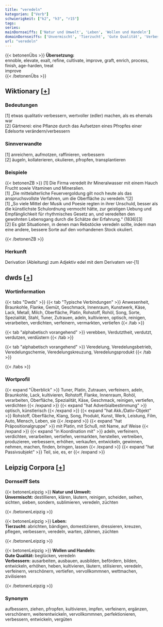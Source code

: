 ```yaml
---
title: "veredeln"
kategorien: ["Verb"]
schwierigkeit: ["k2", "h3", "r15"]
tags:
series:
mainDornseiffs: ['Natur und Umwelt', 'Leben', 'Wollen und Handeln']
domainDornseiffs: ['Unvermischt', 'Tierzucht', 'Gute Qualität', 'Verbessern']
url: "veredeln"
---
```


{{< betonenÜbs >}}
**Übersetzung:**  
ennoble, elevate, exalt, refine, cultivate, improve, graft, enrich, process, finish, age-harden, treat  
improve  
{{< /betonenÜbs >}}

## Wiktionary [[+](https://de.wiktionary.org/wiki/veredeln)]

### Bedeutungen
[1] etwas qualitativ verbessern, wertvoller (edler) machen, als es ehemals war  
[2] Gärtnerei: eine Pflanze durch das Aufsetzen eines Pfropfes einer Edelsorte verändern/verbessern  

### Sinnverwandte
[1] anreichern, aufmotzen, raffinieren, verbessern  
[2] äugeln, kollaterieren, okulieren, pfropfen, transplantieren  

### Beispiele
{{< betonenZB >}}
[1] Die Firma veredelt ihr Mineralwasser mit einem Hauch Frucht sowie Vitaminen und Mineralien.  
[1] „Die mittelalterliche Feuervergoldung gilt noch heute als das anspruchsvollste Verfahren, um die Oberfläche zu veredeln.“[2]  
[1] „So viele Mittel der Musik und Poesie regten in ihrer Unschuld, besser als die künstlichste Schulordnung vermocht hätte, zur geistigen Uebung und Empfänglichkeit für rhythmisches Gesetz an, und veredelten den gewohnten Lebensgang durch die Schätze der Erfahrung.“ (1836)[3]  
[2] Es gibt Situationen, in denen man Rebstöcke veredeln sollte, indem man eine andere, bessere Sorte auf den vorhandenen Stock okuliert.  

{{< /betonenZB >}}
### Herkunft
Derivation (Ableitung) zum Adjektiv edel mit dem Derivatem ver-[1]  



## dwds [[+](https://www.dwds.de/wb/veredeln)]

### Wortinformation
{{< tabs "Dwds" >}}
{{< tab "Typische Verbindungen" >}}
Anwesenheit, Braunkohle, Flanke, Gemüt, Geschmack, Innenraum, Kunstwerk, Käse, Lack, Metall, Milch, Oberfläche, Platin, Rohstoff, Rohöl, Song, Sorte, Spezialität, Stahl, Tuner, Zutrauen, adeln, kultivieren, optisch, reinigen, verarbeiten, verdichten, verfeinern, vermarkten, vertiefen
{{< /tab >}}

{{< tab "alphabetisch vorangehend" >}}
verebben, Verdutztheit, verdutzt, verdutzen, verdüstern
{{< /tab >}}

{{< tab "alphabetisch vorangehend" >}}
Veredelung, Veredelungsbetrieb, Veredelungschemie, Veredelungskreuzung, Veredelungsprodukt
{{< /tab >}}

{{< /tabs >}}

### Wortprofil
{{< expand "Überblick" >}} Tuner, Platin, Zutrauen, verfeinern, adeln, Braunkohle, Lack, kultivieren, Rohstoff, Flanke, Innenraum, Rohöl, verarbeiten, Oberfläche, Spezialität, Käse, Geschmack, reinigen, vertiefen, verdichten {{< /expand >}}
{{< expand "hat Adverbialbestimmung" >}} optisch, künstlerisch {{< /expand >}}
{{< expand "hat Akk./Dativ-Objekt" >}} Rohstoff, Oberfläche, Klang, Song, Produkt, Kunst, Werk, Leistung, Film, Auto, Mensch, Leben, sie {{< /expand >}}
{{< expand "hat Präpositionalgruppe" >}} mit Platin, mit Schuß, mit Name, auf Weise {{< /expand >}}
{{< expand "in Koordination mit" >}} adeln, verfeinern, verdichten, verarbeiten, vertiefen, vermarkten, herstellen, vertreiben, produzieren, verbessern, erhöhen, verkaufen, entwickeln, gewinnen, nehmen, machen, finden, bringen, lassen {{< /expand >}}
{{< expand "hat Passivsubjekt" >}} Teil, sie, es, er {{< /expand >}}

## Leipzig Corpora [[+](https://corpora.uni-leipzig.de/en/res?word=veredeln&corpusId=deu_newscrawl-public_2018)]

### Dornseiff Sets
{{< betonenLeipzig >}}
**Natur und Umwelt:**  
**Unvermischt:** destillieren, klären, läutern, reinigen, scheiden, seihen, sichten, sieben, sondern, sublimieren, veredeln, züchten  

{{< /betonenLeipzig >}}


{{< betonenLeipzig >}}
**Leben:**  
**Tierzucht:** abrichten, bändigen, domestizieren, dressieren, kreuzen, pflegen, verbessern, veredeln, warten, zähmen, züchten  

{{< /betonenLeipzig >}}


{{< betonenLeipzig >}}
**Wollen und Handeln:**  
**Gute Qualität:** beglücken, veredeln  
**Verbessern:** ausarbeiten, ausbauen, ausbilden, befördern, bilden, entwickeln, erhöhen, heben, kultivieren, läutern, stilisieren, veredeln, verfeinern, verschönern, vertiefen, vervollkommnen, wettmachen, zivilisieren  

{{< /betonenLeipzig >}}

### Synonym
aufbessern, ziehen, pfropfen, kultivieren, impfen, verfeinern, ergänzen, verschönern, weiterentwickeln, vervollkommnen, perfektionieren, verbessern, entwickeln, vergüten

